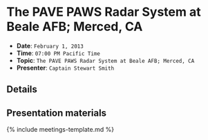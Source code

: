 # The PAVE PAWS Radar System at Beale AFB; Merced, CA

* **Date**: `February 1, 2013`
* **Time**: `07:00 PM Pacific Time`
* **Topic**: `The PAVE PAWS Radar System at Beale AFB; Merced, CA`
* **Presenter**: `Captain Stewart Smith`

## Details

## Presentation materials

{% include meetings-template.md %}

